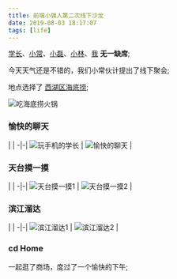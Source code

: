 ```yaml
---
title: 前端小强人第二次线下沙龙
date: 2019-08-03 18:17:07
tags: [life]
---
```

[学长](https://52admin.net/)、[小常](https://blog.52chinaweb.com/)、[小磊](https://blog.nixiaolei.com/)、[小林](https://blog.linhuifeng.com/)、[我](./) **无一缺席**;

<!--more-->

今天天气还是不错的，我们小常伙计提出了线下聚会;

地点选择了 <a href="https://map.baidu.com/poi/%E6%B5%B7%E5%BA%95%E6%8D%9E%E7%81%AB%E9%94%85(%E8%A5%BF%E6%B9%96%E5%BA%97)/@13377644.928666407,3514324.267263255,18.11z?uid=fa7da3e80b5e0e7b43d63eba&primaryUid=1264304240113745919&ugc_type=3&ugc_ver=1&device_ratio=1&compat=1&querytype=detailConInfo&da_src=shareurl">西湖区海底捞</a>;


![吃海底捞火锅](/images/前端小强人第二次线下沙龙/2.jpg)

### 愉快的聊天
 |  |
-|-|
![玩手机的学长](/images/前端小强人第二次线下沙龙/6.jpg) | ![愉快的聊天](/images/前端小强人第二次线下沙龙/1.jpg) |

### 天台摸一摸
 |  |
-|-|
![天台摸一摸1](/images/前端小强人第二次线下沙龙/3.jpg) | ![天台摸一摸2](/images/前端小强人第二次线下沙龙/4.jpg) |


### 滨江溜达
 |  |
-|-|
![滨江溜达1](/images/前端小强人第二次线下沙龙/5.jpg) | ![滨江溜达2](/images/前端小强人第二次线下沙龙/7.jpg) |


### cd Home

一起逛了商场，度过了一个愉快的下午; 